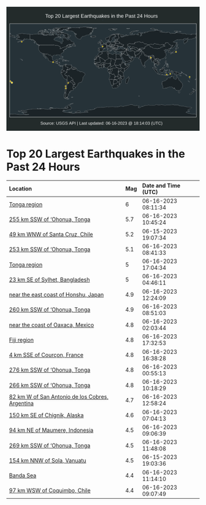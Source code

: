 ![Map](./map.png)

# Top 20 Largest Earthquakes in the Past 24 Hours

| Location | Mag | Date and Time (UTC) |
|:---|:---|:---|
| [Tonga region](https://earthquake.usgs.gov/earthquakes/eventpage/us7000k8vq) | 6 | 06-16-2023 08:11:34 |
| [255 km SSW of ‘Ohonua, Tonga](https://earthquake.usgs.gov/earthquakes/eventpage/us7000k8we) | 5.7 | 06-16-2023 10:45:24 |
| [49 km WNW of Santa Cruz, Chile](https://earthquake.usgs.gov/earthquakes/eventpage/us7000k8rm) | 5.2 | 06-15-2023 19:07:34 |
| [253 km SSW of ‘Ohonua, Tonga](https://earthquake.usgs.gov/earthquakes/eventpage/us7000k8vx) | 5.1 | 06-16-2023 08:41:33 |
| [Tonga region](https://earthquake.usgs.gov/earthquakes/eventpage/us7000k90u) | 5 | 06-16-2023 17:04:34 |
| [23 km SE of Sylhet, Bangladesh](https://earthquake.usgs.gov/earthquakes/eventpage/us7000k8uw) | 5 | 06-16-2023 04:46:11 |
| [near the east coast of Honshu, Japan](https://earthquake.usgs.gov/earthquakes/eventpage/us7000k8ws) | 4.9 | 06-16-2023 12:24:09 |
| [260 km SSW of ‘Ohonua, Tonga](https://earthquake.usgs.gov/earthquakes/eventpage/us7000k8vy) | 4.9 | 06-16-2023 08:51:03 |
| [near the coast of Oaxaca, Mexico](https://earthquake.usgs.gov/earthquakes/eventpage/us7000k8uk) | 4.8 | 06-16-2023 02:03:44 |
| [Fiji region](https://earthquake.usgs.gov/earthquakes/eventpage/us7000k910) | 4.8 | 06-16-2023 17:32:53 |
| [4 km SSE of Courçon, France](https://earthquake.usgs.gov/earthquakes/eventpage/us7000k90p) | 4.8 | 06-16-2023 16:38:28 |
| [276 km SSW of ‘Ohonua, Tonga](https://earthquake.usgs.gov/earthquakes/eventpage/us7000k8uf) | 4.8 | 06-16-2023 00:55:13 |
| [266 km SSW of ‘Ohonua, Tonga](https://earthquake.usgs.gov/earthquakes/eventpage/us7000k8wb) | 4.8 | 06-16-2023 10:18:29 |
| [82 km W of San Antonio de los Cobres, Argentina](https://earthquake.usgs.gov/earthquakes/eventpage/us7000k8x2) | 4.7 | 06-16-2023 12:58:24 |
| [150 km SE of Chignik, Alaska](https://earthquake.usgs.gov/earthquakes/eventpage/ak0237oaxvrl) | 4.6 | 06-16-2023 07:04:13 |
| [94 km NE of Maumere, Indonesia](https://earthquake.usgs.gov/earthquakes/eventpage/us7000k8w2) | 4.5 | 06-16-2023 09:06:39 |
| [269 km SSW of ‘Ohonua, Tonga](https://earthquake.usgs.gov/earthquakes/eventpage/us7000k8wn) | 4.5 | 06-16-2023 11:48:08 |
| [154 km NNW of Sola, Vanuatu](https://earthquake.usgs.gov/earthquakes/eventpage/us7000k8rn) | 4.5 | 06-15-2023 19:03:36 |
| [Banda Sea](https://earthquake.usgs.gov/earthquakes/eventpage/us7000k8wg) | 4.4 | 06-16-2023 11:14:10 |
| [97 km WSW of Coquimbo, Chile](https://earthquake.usgs.gov/earthquakes/eventpage/us7000k8w0) | 4.4 | 06-16-2023 09:07:49 |
